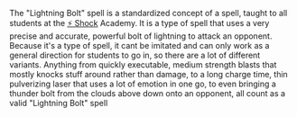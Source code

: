 The "Lightning Bolt" spell is a standardized concept of a spell, taught to all students at the [⚡️ Shock](<../../../Magic/Elements/⚡️ Shock.md>) Academy. It is a type of spell that uses a very precise and accurate, powerful bolt of lightning to attack an opponent. Because it's a type of spell, it cant be imitated and can only work as a general direction for students to go in, so there are a lot of different variants. Anything from quickly executable, medium strength blasts that mostly knocks stuff around rather than damage, to a long charge time, thin pulverizing laser that uses a lot of emotion in one go, to even bringing a thunder bolt from the clouds above down onto an opponent, all count as a valid "Lightning Bolt" spell 